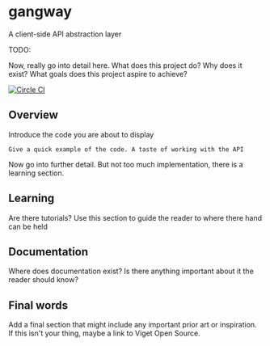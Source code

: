 # gangway

A client-side API abstraction layer

TODO:

Now, really go into detail here. What does this project do? Why does
it exist? What goals does this project aspire to achieve?

[![Circle CI](https://circleci.com/gh/vigetlabs/gangway.svg?style=svg&circle-token=d7c29c3bd61f3c3d671d1ba02841eb0c174d311a)](https://circleci.com/gh/vigetlabs/gangway)

## Overview

Introduce the code you are about to display

```
Give a quick example of the code. A taste of working with the API
```

Now go into further detail. But not too much implementation, there is
a learning section.

## Learning

Are there tutorials? Use this section to guide the reader to where there
hand can be held

## Documentation

Where does documentation exist? Is there anything important about it
the reader should know?

## Final words

Add a final section that might include any important prior art or
inspiration. If this isn't your thing, maybe a link to Viget Open
Source.
